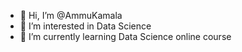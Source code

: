 - 👋 Hi, I’m @AmmuKamala
- 👀 I’m interested in Data Science
- 🌱 I’m currently learning Data Science online course

<!---
AmmuKamala/AmmuKamala is a ✨ special ✨ repository because its `README.md` (this file) appears on your GitHub profile.
You can click the Preview link to take a look at your changes.
--->
